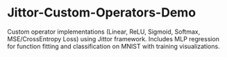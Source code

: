 # Jittor-Custom-Operators-Demo
Custom operator implementations (Linear, ReLU, Sigmoid, Softmax, MSE/CrossEntropy Loss) using Jittor framework. Includes MLP regression for function fitting and classification on MNIST with training visualizations.
